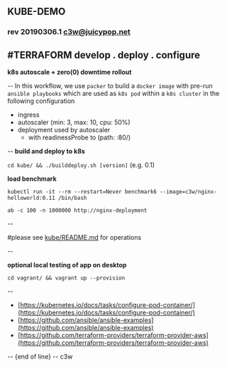 ## KUBE-DEMO
### rev 20190306.1 [c3w@juicypop.net](mailto:c3w@juicypop.net)

#TERRAFORM
    develop . deploy . configure
--

**k8s autoscale + zero(0) downtime rollout**

--
In this workflow, we use `packer` to build a `docker image` with pre-run `ansible playbooks` which are used as `k8s pod` within a `k8s cluster` in the following configuration

   * ingress
   * autoscaler (min: 3, max: 10, cpu: 50%)
   * deployment used by autoscaler
     * with readinessProbe to (path: :80/)
 
--
**build and deploy to k8s**

   `cd kube/ && ./builddeploy.sh [version]` (e.g. 0.1)

**load benchmark**

   `kubectl run -it --rm --restart=Never benchmark6 --image=c3w/nginx-helloworld:0.11 /bin/bash`

   `ab -c 100 -n 1000000 http://nginx-deployment`

--

#please see [kube/README.md](kube/README.md) for operations

--

**optional local testing of app on desktop**

   `cd vagrant/ && vagrant up --provision`

--
* [https://kubernetes.io/docs/tasks/configure-pod-container/](https://kubernetes.io/docs/tasks/configure-pod-container/)
* [https://github.com/ansible/ansible-examples](https://github.com/ansible/ansible-examples)
* [https://github.com/terraform-providers/terraform-provider-aws](https://github.com/terraform-providers/terraform-provider-aws)

--
{end of line} -- c3w

